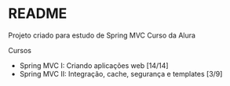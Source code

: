 # README #

Projeto criado para estudo de Spring MVC
Curso da Alura

Cursos
- Spring MVC I: Criando aplicações web [14/14]
- Spring MVC II: Integração, cache, segurança e templates [3/9]